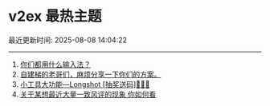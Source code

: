 # v2ex 最热主题

最近更新时间: 2025-08-08 14:04:22

--- 
1. [你们都用什么输入法？](https://www.v2ex.com/t/1150874) 
2. [自建梯的老哥们，麻烦分享一下你们的方案。](https://www.v2ex.com/t/1150876) 
3. [小工具大功能—Longshot [抽奖送码]🎉🎉🎉](https://www.v2ex.com/t/1150879) 
4. [关于某想最近大量一致风评的现象 你如何看](https://www.v2ex.com/t/1150891) 
